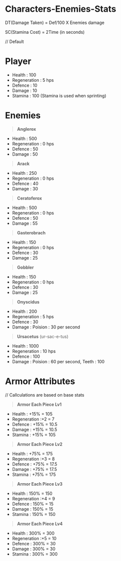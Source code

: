 # Characters-Enemies-Stats
DT(Damage Taken) = Def/100 X Enemies damage 

SC(Stamina Cost) = 2Time (in seconds)

// Default

# Player
- Health       : 100
- Regeneration : 5 hps
- Defence      : 10 
- Damage       : 10
- Stamina      : 100 (Stamina is used when sprinting)
  
# Enemies
  >**Anglerox**
  - Health       : 500
  - Regeneration : 0 hps
  - Defence      : 50
  - Damage       : 50
  >**Arack**
  - Health       : 250
  - Regeneration : 0 hps
  - Defence      : 40
  - Damage       : 30
  >**Ceratoferox**
  - Health       : 500
  - Regeneration : 0 hps
  - Defence      : 50
  - Damage       : 55
  >**Gasterobrach**
  - Health       : 150
  - Regeneration : 0 hps
  - Defence      : 30
  - Damage       : 25
  >**Gobbler**
  - Health       : 150
  - Regeneration : 0 hps
  - Defence      : 30
  - Damage       : 25
  >**Onyscidus**
  - Health       : 200
  - Regeneration : 5 hps
  - Defence      : 30
  - Damage       : Poision : 30 per second
  >**Ursacetus** (ur-sac-e-tus)
  - Health       : 1000
  - Regeneration : 10 hps
  - Defence      : 100
  - Damage       : Poision : 60 per second, Teeth : 100

# Armor Attributes

// Callculations are based on base stats

  >**Armor Each Piece Lv1**
  - Health       : +15% = 105
  - Regeneration :+2 = 7
  - Defence      : +15% = 10.5
  - Damage       : +15% = 10.5
  - Stamina      : +15% = 105
  >**Armor Each Piece Lv2**
  - Health       : +75% = 175
  - Regeneration :+3  = 8
  - Defence      : +75% = 17.5
  - Damage       : +75% = 17.5
  - Stamina      : +75% = 175
  >**Armor Each Piece Lv3**
  - Health       : 150% = 150
  - Regeneration :+4 = 9
  - Defence      : 150% = 15
  - Damage       : 150% = 15
  - Stamina      : 150% = 150
  >**Armor Each Piece Lv4**
  - Health       : 300% = 300
  - Regeneration :+5 = 10
  - Defence      : 300% = 30
  - Damage       : 300% = 30
  - Stamina      : 300% = 300
